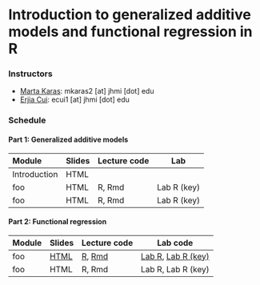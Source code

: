 # Introduction to generalized additive models and functional regression in R

### Instructors 

- [Marta Karas](https://martakarass.github.io/): mkaras2 [at] jhmi [dot] edu
- [Erjia Cui](https://sites.google.com/view/erjiacui): ecui1 [at] jhmi [dot] edu

### Schedule

#### Part 1: Generalized additive models

| **Module**   | **Slides** | **Lecture code**  |  **Lab** |
| :------- | :------- | :------- | :-----: |
| Introduction        | HTML    |      |   |
| foo        | HTML    | R, Rmd     | Lab R (key)   |
| foo        | HTML    | R, Rmd     | Lab R (key)   |

#### Part 2: Functional regression 

| **Module**   | **Slides** | **Lecture code**  |  **Lab code** |
| :------- | :------- | :------- | :-----: |
| foo        | [HTML][p2_slides1_html]    | [R][p2_codeexample1_r], [Rmd][p2_codeexample1_rmd]     | [Lab R][p2_codelab1_r], [Lab R (key)][p2_codelab1_key_r]   |
| foo        | HTML    | R, Rmd     | Lab R, Lab R (key)   |

[p2_slides1_html]:     https://martakarass.github.io/gam_fda_short_course/func_reg/foo/slides.html
[p2_codeexample1_r]:   https://martakarass.github.io/gam_fda_short_course/func_reg/foo/code_example.R
[p2_codeexample1_rmd]: https://martakarass.github.io/gam_fda_short_course/func_reg/foo/code_example.html
[p2_codelab1_r]:       https://martakarass.github.io/gam_fda_short_course/func_reg/foo/code_lab.R
[p2_codelab1_key_r]:   https://martakarass.github.io/gam_fda_short_course/func_reg/foo/code_lab_key.R
